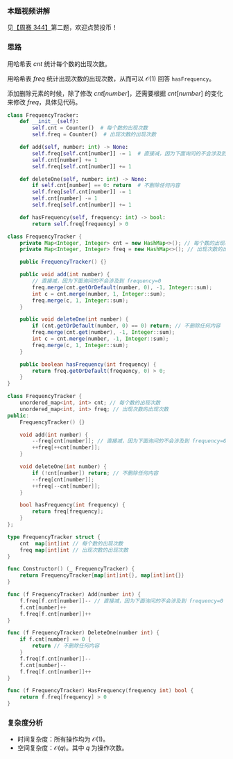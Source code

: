 ### 本题视频讲解

见[【周赛 344】](https://www.bilibili.com/video/BV1YL41187Rx/)第二题，欢迎点赞投币！

### 思路

用哈希表 $\textit{cnt}$ 统计每个数的出现次数。

用哈希表 $\textit{freq}$ 统计出现次数的出现次数，从而可以 $\mathcal{O}(1)$ 回答 $\texttt{hasFrequency}$。

添加删除元素的时候，除了修改 $\textit{cnt}[\textit{number}]$，还需要根据 $\textit{cnt}[\textit{number}]$ 的变化来修改 $\textit{freq}$，具体见代码。

```py [sol1-Python3]
class FrequencyTracker:
    def __init__(self):
        self.cnt = Counter()  # 每个数的出现次数
        self.freq = Counter()  # 出现次数的出现次数

    def add(self, number: int) -> None:
        self.freq[self.cnt[number]] -= 1  # 直接减，因为下面询问的不会涉及到 frequency=0
        self.cnt[number] += 1
        self.freq[self.cnt[number]] += 1

    def deleteOne(self, number: int) -> None:
        if self.cnt[number] == 0: return  # 不删除任何内容
        self.freq[self.cnt[number]] -= 1
        self.cnt[number] -= 1
        self.freq[self.cnt[number]] += 1

    def hasFrequency(self, frequency: int) -> bool:
        return self.freq[frequency] > 0
```

```java [sol1-Java]
class FrequencyTracker {
    private Map<Integer, Integer> cnt = new HashMap<>(); // 每个数的出现次数
    private Map<Integer, Integer> freq = new HashMap<>(); // 出现次数的出现次数

    public FrequencyTracker() {}

    public void add(int number) {
        // 直接减，因为下面询问的不会涉及到 frequency=0
        freq.merge(cnt.getOrDefault(number, 0), -1, Integer::sum);
        int c = cnt.merge(number, 1, Integer::sum);
        freq.merge(c, 1, Integer::sum);
    }

    public void deleteOne(int number) {
        if (cnt.getOrDefault(number, 0) == 0) return; // 不删除任何内容
        freq.merge(cnt.get(number), -1, Integer::sum);
        int c = cnt.merge(number, -1, Integer::sum);
        freq.merge(c, 1, Integer::sum);
    }

    public boolean hasFrequency(int frequency) {
        return freq.getOrDefault(frequency, 0) > 0;
    }
}
```

```cpp [sol1-C++]
class FrequencyTracker {
    unordered_map<int, int> cnt; // 每个数的出现次数
    unordered_map<int, int> freq; // 出现次数的出现次数
public:
    FrequencyTracker() {}

    void add(int number) {
        --freq[cnt[number]]; // 直接减，因为下面询问的不会涉及到 frequency=0
        ++freq[++cnt[number]];
    }

    void deleteOne(int number) {
        if (!cnt[number]) return; // 不删除任何内容
        --freq[cnt[number]];
        ++freq[--cnt[number]];
    }

    bool hasFrequency(int frequency) {
        return freq[frequency];
    }
};
```

```go [sol1-Go]
type FrequencyTracker struct {
	cnt  map[int]int // 每个数的出现次数
	freq map[int]int // 出现次数的出现次数
}

func Constructor() (_ FrequencyTracker) {
	return FrequencyTracker{map[int]int{}, map[int]int{}}
}

func (f FrequencyTracker) Add(number int) {
	f.freq[f.cnt[number]]-- // 直接减，因为下面询问的不会涉及到 frequency=0
	f.cnt[number]++
	f.freq[f.cnt[number]]++
}

func (f FrequencyTracker) DeleteOne(number int) {
	if f.cnt[number] == 0 {
		return // 不删除任何内容
	}
	f.freq[f.cnt[number]]--
	f.cnt[number]--
	f.freq[f.cnt[number]]++
}

func (f FrequencyTracker) HasFrequency(frequency int) bool {
	return f.freq[frequency] > 0
}
```

### 复杂度分析

- 时间复杂度：所有操作均为 $\mathcal{O}(1)$。
- 空间复杂度：$\mathcal{O}(q)$。其中 $q$ 为操作次数。
